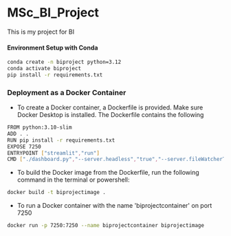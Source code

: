 # MSc_BI_Project
This is my project for BI 
#### Environment Setup with Conda 
```bash
conda create -n biproject python=3.12
conda activate biproject 
pip install -r requirements.txt
```
### Deployment as a Docker Container 
- To create a Docker container, a Dockerfile is provided. Make sure Docker Desktop is installed. The Dockerfile contains the following
```bash
FROM python:3.10-slim
ADD . .
RUN pip install -r requirements.txt 
EXPOSE 7250
ENTRYPOINT ["streamlit","run"] 
CMD ["./dashboard.py","--server.headless","true","--server.fileWatcherType","none","--browser.gatherUsageStats","false","--server.port=7250","--server.address=0.0.0.0"]
```
- To build the Docker image from the Dockerfile, run the following command in the terminal or powershell: 
```bash
docker build -t biprojectimage . 
```

- To run a Docker container with the name 'biprojectcontainer' on port 7250 
```bash
docker run -p 7250:7250 --name biprojectcontainer biprojectimage
```
